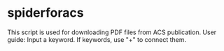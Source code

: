 # spiderforacs
This script is used for downloading PDF files from ACS publication.
User guide: Input a keyword. If keywords, use "+" to connect them.
